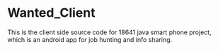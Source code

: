 # Wanted_Client

This is the client side source code for 18641 java smart phone project, which is an android app for job hunting and info sharing.

